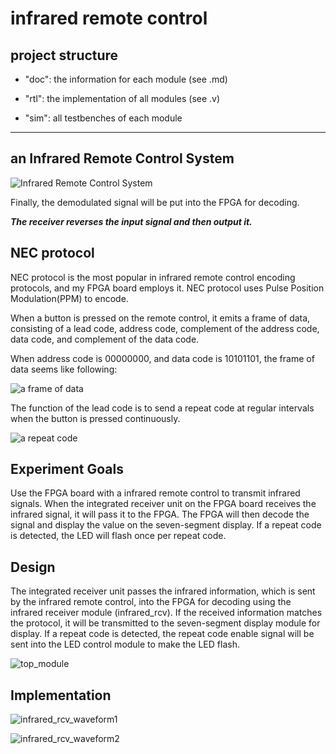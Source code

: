 # infrared remote control
## project structure
- "doc": the information for each module (see .md)

- "rtl": the implementation of all modules (see .v)

- "sim": all testbenches of each module

***
## an Infrared Remote Control System

![Infrared Remote Control System](https://github.com/KaihaoYuHW/Verilog_infrared-remote-control/blob/main/doc/Infrared%20Remote%20Control%20System.png)

Finally, the demodulated signal will be put into the FPGA for decoding.

***The receiver reverses the input signal and then output it.***

## NEC protocol

NEC protocol is the most popular in infrared remote control encoding protocols, and my FPGA board employs it. NEC protocol uses Pulse Position Modulation(PPM) to encode. 

When a button is pressed on the remote control, it emits a frame of data, consisting of a lead code, address code, complement of the address code, data code, and complement of the data code.

When address code is 00000000, and data code is 10101101, the frame of data seems like following: 

![a frame of data](https://github.com/KaihaoYuHW/Verilog_infrared-remote-control/blob/main/doc/a%20frame%20of%20data.png)

The function of the lead code is to send a repeat code at regular intervals when the button is pressed continuously.

![a repeat code](https://github.com/KaihaoYuHW/Verilog_infrared-remote-control/blob/main/doc/a%20repeat%20code.png)

## Experiment Goals

Use the FPGA board with a infrared remote control to transmit infrared signals. When the integrated receiver unit on the FPGA board receives the infrared signal, it will pass it to the FPGA. The FPGA will then decode the signal and display the value on the seven-segment display. If a repeat code is detected, the LED will flash once per repeat code.

## Design

The integrated receiver unit passes the infrared information, which is sent by the infrared remote control, into the FPGA for decoding using the infrared receiver module (infrared_rcv). If the received information matches the protocol, it will be transmitted to the seven-segment display module for display. If a repeat code is detected, the repeat code enable signal will be sent into the LED control module to make the LED flash.

![top_module](https://github.com/KaihaoYuHW/Verilog_infrared-remote-control/blob/main/doc/top_module.png)

## Implementation

![infrared_rcv_waveform1](https://github.com/KaihaoYuHW/Verilog_infrared-remote-control/blob/main/doc/infrared_rcv_waveform1.png)

![infrared_rcv_waveform2](https://github.com/KaihaoYuHW/Verilog_infrared-remote-control/blob/main/doc/infrared_rcv_waveform2.png)
